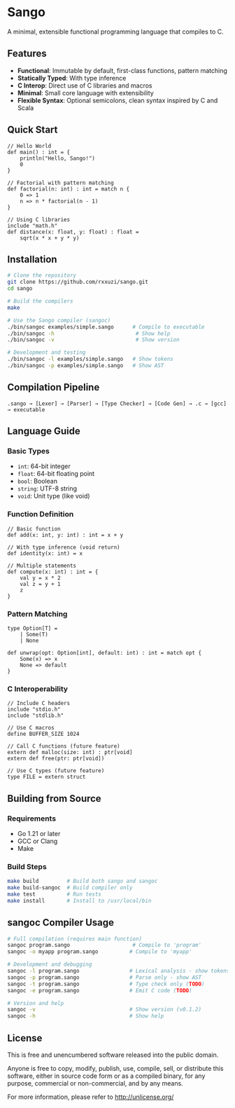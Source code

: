 # Sango

A minimal, extensible functional programming language that compiles to C.

## Features

- **Functional**: Immutable by default, first-class functions, pattern matching
- **Statically Typed**: With type inference
- **C Interop**: Direct use of C libraries and macros
- **Minimal**: Small core language with extensibility
- **Flexible Syntax**: Optional semicolons, clean syntax inspired by C and Scala

## Quick Start

```sango
// Hello World
def main() : int = {
    println("Hello, Sango!")
    0
}

// Factorial with pattern matching
def factorial(n: int) : int = match n {
    0 => 1
    n => n * factorial(n - 1)
}

// Using C libraries
include "math.h"
def distance(x: float, y: float) : float = 
    sqrt(x * x + y * y)
```

## Installation

```bash
# Clone the repository
git clone https://github.com/rxxuzi/sango.git
cd sango

# Build the compilers
make

# Use the Sango compiler (sangoc)
./bin/sangoc examples/simple.sango      # Compile to executable 
./bin/sangoc -h                          # Show help
./bin/sangoc -v                          # Show version

# Development and testing
./bin/sangoc -l examples/simple.sango   # Show tokens
./bin/sangoc -p examples/simple.sango   # Show AST
```

## Compilation Pipeline

```
.sango → [Lexer] → [Parser] → [Type Checker] → [Code Gen] → .c → [gcc] → executable
```

## Language Guide

### Basic Types

- `int`: 64-bit integer
- `float`: 64-bit floating point
- `bool`: Boolean
- `string`: UTF-8 string
- `void`: Unit type (like void)

### Function Definition

```sango
// Basic function
def add(x: int, y: int) : int = x + y

// With type inference (void return)
def identity(x: int) = x

// Multiple statements
def compute(x: int) : int = {
    val y = x * 2
    val z = y + 1
    z
}
```

### Pattern Matching

```sango
type Option[T] = 
    | Some(T)
    | None

def unwrap(opt: Option[int], default: int) : int = match opt {
    Some(x) => x
    None => default
}
```

### C Interoperability

```sango
// Include C headers
include "stdio.h"
include "stdlib.h"

// Use C macros
define BUFFER_SIZE 1024

// Call C functions (future feature)
extern def malloc(size: int) : ptr[void]
extern def free(ptr: ptr[void])

// Use C types (future feature)
type FILE = extern struct
```

## Building from Source

### Requirements

- Go 1.21 or later
- GCC or Clang
- Make

### Build Steps

```bash
make build         # Build both sango and sangoc
make build-sangoc  # Build compiler only
make test          # Run tests
make install       # Install to /usr/local/bin
```

## sangoc Compiler Usage

```bash
# Full compilation (requires main function)
sangoc program.sango                    # Compile to 'program'
sangoc -o myapp program.sango          # Compile to 'myapp'

# Development and debugging
sangoc -l program.sango                # Lexical analysis - show tokens
sangoc -p program.sango                # Parse only - show AST
sangoc -t program.sango                # Type check only (TODO)
sangoc -e program.sango                # Emit C code (TODO)

# Version and help
sangoc -v                              # Show version (v0.1.2)
sangoc -h                              # Show help
```

## License

This is free and unencumbered software released into the public domain.

Anyone is free to copy, modify, publish, use, compile, sell, or
distribute this software, either in source code form or as a compiled
binary, for any purpose, commercial or non-commercial, and by any
means.

For more information, please refer to <http://unlicense.org/>